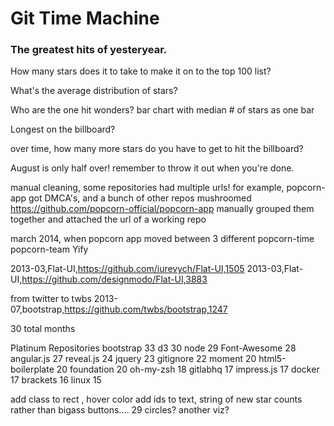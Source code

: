 # Git Time Machine

### The greatest hits of yesteryear.

How many stars does it to take to make it on to the top 100 list?

What's the average distribution of stars?

Who are the one hit wonders?
    bar chart with median # of stars as one bar

Longest on the billboard?

over time, how many more stars do you have to get to hit the billboard?

August is only half over! remember to throw it out when you're done.

manual cleaning, some repositories had multiple urls!
for example, popcorn-app got DMCA's, and a bunch of other repos mushroomed
https://github.com/popcorn-official/popcorn-app
manually grouped them together and attached the url of a working repo

march 2014, when popcorn app moved between 3 different
popcorn-time
popcorn-team
Yify


2013-03,Flat-UI,https://github.com/iurevych/Flat-UI,1505
2013-03,Flat-UI,https://github.com/designmodo/Flat-UI,3883


from twitter to twbs
2013-07,bootstrap,https://github.com/twbs/bootstrap,1247


30 total months

Platinum Repositories
bootstrap            33
d3                   30
node                 29
Font-Awesome         28
angular.js           27
reveal.js            24
jquery               23
gitignore            22
moment               20
html5-boilerplate    20
foundation           20
oh-my-zsh            18
gitlabhq             17
impress.js           17
docker               17
brackets             16
linux                15

add class to rect , hover color
add ids to text, string of new star counts
rather than bigass buttons.... 29 circles? another viz?
